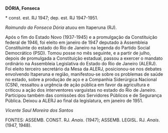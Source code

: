 **DÓRIA, Fonseca**

\* const. est. RJ 1947; dep. est. RJ 1947-1951.

*Raimundo da Fonseca Dória* atuou em Itaperuna (RJ).

Após o fim do Estado Novo (1937-1945) e a promulgação da Constituição
federal de 1946, foi eleito em janeiro de 1947 deputado à Assembleia
Constituinte do estado do Rio de Janeiro na legenda do Partido Social
Democrático (PSD). Tomou posse no mês seguinte, e a partir de julho,
depois de promulgada a Constituição estadual, passou a exercer o mandato
ordinário na Assembleia Legislativa do Estado do Rio de Janeiro (ALERJ).
Foi eleito terceiro secretário da Mesa da ALERJ, posicionou-se nos
debates envolvendo Itaperuna e região, manifestou-se sobre os problemas
de saúde no estado, sobre a produção de aço e a Companhia Siderúrgica
Nacional (CSN), ressaltou a urgência de ação pública em favor da
agricultura e criticou a ação dos interventores varguistas no estado do
Rio de Janeiro. Participou também das comissões dos Servidores Públicos
e de Segurança Pública. Deixou a ALERJ ao final da legislatura, em
janeiro de 1951.

*Vicente Saul Moreira dos Santos*

FONTES: ASSEMB. CONST. RJ. *Anais*. (1947); ASSEMB. LEGISL. RJ. *Anais*.
(1947, 1948).
